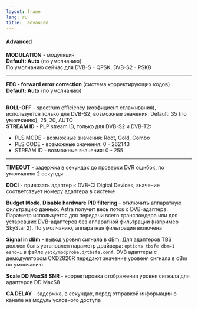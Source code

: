 ```yaml
---
layout: frame
lang: ru
title:  advanced
---
```


#### Advanced

**MODULATION** - модуляция   
**Default: Auto** (по умолчанию)   
По умолчанию сейчас для DVB-S - QPSK, DVB-S2 - PSK8   

---

**FEC - forward error correction** (система корректирующих кодов)    
**Default: Auto** (по умолчанию)    

---

**ROLL-OFF** - spectrum efficiency (коэфициент сглаживания), используется только для DVB-S2, возможные значения: Default: 35 (по умолчанию), 25, 20, AUTO  
**STREAM ID** - PLP stream ID, только для DVB-S2 и DVB-T2:  
- PLS MODE - возможные значения: Root, Gold, Combo  
- PLS CODE - возможные значения: 0 - 262143  
- STREAM ID - возможные значения: 0 - 255  

---

**TIMEOUT** - задержка в секундах до проверки DVR ошибок, по умолчанию 2 секунды  

**DDCI** - привязать адаптер к DVB-CI Digital Devices, значение соответствует номеру адаптера в системе 

**Budget Mode. Disable hardware PID filtering** - отключить аппаратную фильтрацию данных. Astra получит весь поток с DVB-адаптера. Параметр используется для передачи всего транспондера или для устаревших DVB-адаптеров без аппаратной фильтрации (например SkyStar 2). По умолчанию, аппаратная фильтрация включена 

**Signal in dBm** - вывод уровня сигнала в dBm. Для адаптеров TBS должен быть установлен параметр драйвера: `options tbsfe dbm=1 esno=1` в файле `/etc/modprobe.d/tbsfe.conf`. DVB адаптеры с демодулятором CXD2820R передают значение уровеня сигнала в dBm по умолчанию  

**Scale DD MaxS8 SNR** - корректировка отображения уровня сигнала для адаптеров DD MaxS8  

**CA DELAY** - задержка, в секундах, перед отправкой информации о канале на модуль условного доступа  
